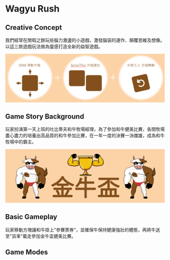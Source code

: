 # Wagyu Rush
## Creative Concept
我們經常在閒暇之餘玩些腦力激盪的小遊戲，激發腦袋的運作、顛覆思維及想像。以這三款遊戲玩法做為靈感打造全新的益智遊戲。

![image](https://github.com/DavidWuAmaru/Wagyu-Rush/blob/main/%E8%9E%A2%E5%B9%95%E6%93%B7%E5%8F%96%E7%95%AB%E9%9D%A2%202024-03-13%20211643.png)

## Game Story Background
玩家扮演第一天上班的吐比蒂夫和牛牧場經理，為了參加和牛健美比賽，各間牧場盡心盡力的培養出高品質的和牛參加比賽，在一年一度的決賽一決雌雄，成為和牛牧場中的霸主。

![image](https://github.com/DavidWuAmaru/Wagyu-Rush/blob/main/%E8%9E%A2%E5%B9%95%E6%93%B7%E5%8F%96%E7%95%AB%E9%9D%A2%202024-03-13%20212247.png)

## Basic Gameplay
玩家移動方塊讓和牛掛上"參賽票券"，並確保牛保持健康強壯的體態，再將牛送至"貨車"載走參加金牛盃健美比賽。

## Game Modes
